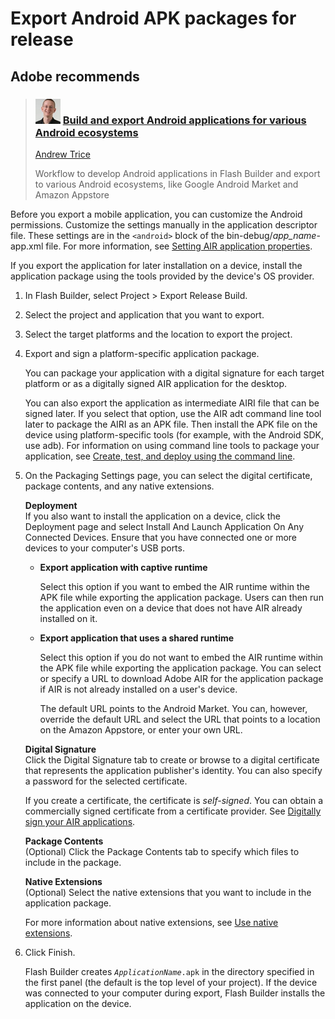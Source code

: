 # Export Android APK packages for release

## Adobe recommends

> ### ![](../img/ATrice.png) [Build and export Android applications for various Android ecosystems](https://www.youtube.com/watch?v=H1iUiIcbqEk)
>
> [Andrew Trice](https://web.archive.org/web/20150328072526mp_/http://www.tricedesigns.com/)
>
> Workflow to develop Android applications in Flash Builder and export to
> various Android ecosystems, like Google Android Market and Amazon Appstore

Before you export a mobile application, you can customize the Android
permissions. Customize the settings manually in the application descriptor file.
These settings are in the `<android>` block of the bin-debug/_app_name_-app.xml
file. For more information, see
[Setting AIR application properties](https://web.archive.org/web/20150328072526mp_/http://help.adobe.com/en_US/air/build/WS5b3ccc516d4fbf351e63e3d118666ade46-7ff1.html).

If you export the application for later installation on a device, install the
application package using the tools provided by the device's OS provider.

1.  In Flash Builder, select Project \> Export Release Build.

2.  Select the project and application that you want to export.

3.  Select the target platforms and the location to export the project.

4.  Export and sign a platform-specific application package.

    You can package your application with a digital signature for each target
    platform or as a digitally signed AIR application for the desktop.

    You can also export the application as intermediate AIRI file that can be
    signed later. If you select that option, use the AIR adt command line tool
    later to package the AIRI as an APK file. Then install the APK file on the
    device using platform-specific tools (for example, with the Android SDK, use
    adb). For information on using command line tools to package your
    application, see
    [Create, test, and deploy using the command line](./create-test-and-deploy-using-the-command-line.md).

5.  On the Packaging Settings page, you can select the digital certificate,
    package contents, and any native extensions.

    **Deployment**  
    If you also want to install the application on a device, click the
    Deployment page and select Install And Launch Application On Any Connected
    Devices. Ensure that you have connected one or more devices to your
    computer's USB ports.

    - **Export application with captive runtime**

      Select this option if you want to embed the AIR runtime within the APK
      file while exporting the application package. Users can then run the
      application even on a device that does not have AIR already installed on
      it.

    - **Export application that uses a shared runtime**

      Select this option if you do not want to embed the AIR runtime within the
      APK file while exporting the application package. You can select or
      specify a URL to download Adobe AIR for the application package if AIR is
      not already installed on a user's device.

      The default URL points to the Android Market. You can, however, override
      the default URL and select the URL that points to a location on the Amazon
      Appstore, or enter your own URL.

    **Digital Signature**  
    Click the Digital Signature tab to create or browse to a digital certificate
    that represents the application publisher's identity. You can also specify a
    password for the selected certificate.

    If you create a certificate, the certificate is _self-signed_. You can
    obtain a commercially signed certificate from a certificate provider. See
    [Digitally sign your AIR applications](https://web.archive.org/web/20150328072526mp_/http://help.adobe.com/en_US/flashbuilder/using/WSe4e4b720da9dedb5-13a250c812e8e9b5533-7fed.html).

    **Package Contents**  
    (Optional) Click the Package Contents tab to specify which files to include
    in the package.

    **Native Extensions**  
    (Optional) Select the native extensions that you want to include in the
    application package.

    For more information about native extensions, see
    [Use native extensions](../development-environment/using-native-extensions.md#use-native-extensions).

6.  Click Finish.

    Flash Builder creates _`ApplicationName`_`.apk` in the directory specified
    in the first panel (the default is the top level of your project). If the
    device was connected to your computer during export, Flash Builder installs
    the application on the device.
